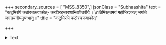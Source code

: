 +++
secondary_sources = [ "MSS_8350",]
jsonClass = "Subhaashita"
text = "कटुभिरपि कठोरचक्रवाकोत्- करविरहज्वरशान्तिशीतवीयैः।  \nतिमिरहतमयं महोभिरञ्जञ् जयति जगन्नयनौघमुष्णभानुः॥"
title = "कटुभिरपि कठोरचक्रवाकोत्"

+++

<details><summary>Text</summary>

कटुभिरपि कठोरचक्रवाकोत्- करविरहज्वरशान्तिशीतवीयैः।  
तिमिरहतमयं महोभिरञ्जञ् जयति जगन्नयनौघमुष्णभानुः॥
</details>
